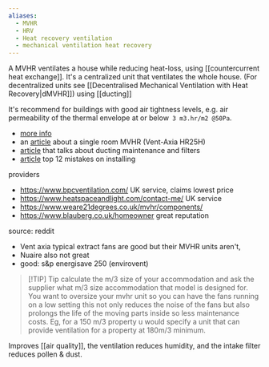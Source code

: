 ```yaml
---
aliases:
  - MVHR
  - HRV
  - Heat recovery ventilation
  - mechanical ventilation heat recovery
---
```

A MVHR ventilates a house while reducing heat-loss, using [[countercurrent heat exchange]].
It's a centralized unit that ventilates the whole house. (For decentralized units see [[Decentralised Mechanical Ventilation with Heat Recovery|dMVHR]]) using [[ducting]]

It's recommend for buildings with good air tightness levels, e.g. air permeability of the thermal envelope at or below` 3 m3.hr/m2 @50Pa`.

- [more info](https://www.greenbuildingstore.co.uk/information-hub/mvhr-frequently-asked-questions/)
- an [article](https://www.earth.org.uk/MHRV-mechanical-heat-recovery-ventilation.html) about a single room MVHR (Vent-Axia HR25H)
- [article](https://www.heatspaceandlight.com/what-puts-people-off-mvhr-duct-cleaning-airborne-viruses-maintenance/) that talks about ducting maintenance and filters
- [article](https://www.ventilation-alnor.co.uk/index/support/alnor-knowledge-base/heat-recovery/mvhr-system-mistakes.html) top 12 mistakes on installing

providers
- https://www.bpcventilation.com/ UK service, claims lowest price
- https://www.heatspaceandlight.com/contact-me/ UK service
- https://www.weare21degrees.co.uk/mvhr/components/
- https://www.blauberg.co.uk/homeowner great reputation

source: reddit
- Vent axia typical extract fans are good but their MVHR units aren't, 
- Nuaire also not great
- good: s&p energisave 250 (envirovent)

> [!TIP] Tip
> calculate the m/3 size of your accommodation and ask the supplier what m/3 size accommodation that model is designed for. You want to oversize your mvhr unit so you can have the fans running on a low setting this not only reduces the noise of the fans but also prolongs the life of the moving parts inside so less maintenance costs. Eg, for a 150 m/3 property u would specify a unit that can provide ventilation for a property at 180m/3 minimum.

Improves [[air quality]], the ventilation reduces humidity, and the intake filter reduces pollen & dust. 